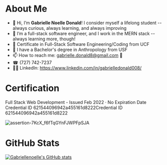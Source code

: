 # About Me
- 👋 Hi, I’m <b>Gabrielle Noelle Donald</b>! I consider myself a lifelong student -- always curious, always learning, and always improving
- 👀 I’m a full-stack software engineer, and I work in the MERN stack -- always learning more, though!
- 👾 Certificate in Full-Stack Software Engineering/Coding from UCF
- 💯 I have a Bachelor's degree in Anthropology from USF
- 📫 How to reach me: gabrielle.donald8@gmail.com 📨
- ☎ (727) 742-7237
- 👩‍💻 LinkedIn: https://www.linkedin.com/in/gabrielledonald008/ <br/>

# Certification

Full Stack Web Development - Issued Feb 2022 · No Expiration Date <br/>
Credential ID 621544096942a455161d8222Credential ID 621544096942a455161d8222 <br/>

![assertion-7KcX_f6fTqGYnFJWPFpSJA](https://user-images.githubusercontent.com/88753098/155224429-ff2a3b23-80eb-42aa-929a-41f88083b7f0.png)

# GitHub Stats

[![Gabriellenoelle's GitHub stats](https://github-readme-stats.vercel.app/api?username=gabriellenoelle)](https://github.com/anuraghazra/github-readme-stats)



<!---
gabriellenoelle/gabriellenoelle is a ✨ special ✨ repository because its `README.md` (this file) appears on your GitHub profile.
You can click the Preview link to take a look at your changes.
--->
